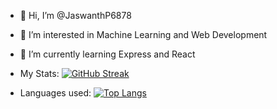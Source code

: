 - 👋 Hi, I’m @JaswanthP6878
- 👀 I’m interested in Machine Learning and Web Development
- 🌱 I’m currently learning Express and React

- My Stats:
  [![GitHub Streak](http://github-readme-streak-stats.herokuapp.com?user=JaswanthP6878)](https://git.io/streak-stats)
- Languages used:
  [![Top Langs](https://github-readme-stats.vercel.app/api/top-langs/?username=JaswanthP6878)](https://github.com/anuraghazra/github-readme-stats)
